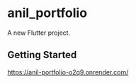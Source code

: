 # anil_portfolio

A new Flutter project.

## Getting Started

https://anil-portfolio-o2q9.onrender.com/
